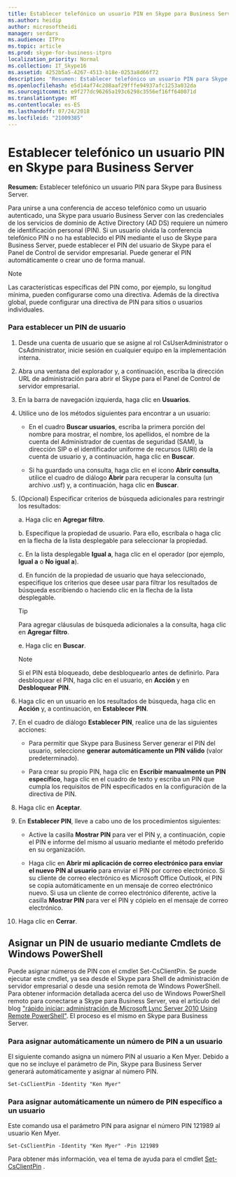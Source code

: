 ```yaml
---
title: Establecer telefónico un usuario PIN en Skype para Business Server
ms.author: heidip
author: microsoftheidi
manager: serdars
ms.audience: ITPro
ms.topic: article
ms.prod: skype-for-business-itpro
localization_priority: Normal
ms.collection: IT_Skype16
ms.assetid: 4252b5a5-4267-4513-b18e-0253a8d66f72
description: 'Resumen: Establecer telefónico un usuario PIN para Skype para Business Server.'
ms.openlocfilehash: e5d14af74c208aaf29fffe94937afc1253a032da
ms.sourcegitcommit: e9f277dc96265a193c6298c3556ef16ff640071d
ms.translationtype: MT
ms.contentlocale: es-ES
ms.lasthandoff: 07/24/2018
ms.locfileid: "21009385"
---
```

# <a name="set-a-users-dial-in-conferencing-pin-in-skype-for-business-server"></a>Establecer telefónico un usuario PIN en Skype para Business Server
 
**Resumen:** Establecer telefónico un usuario PIN para Skype para Business Server.
  
Para unirse a una conferencia de acceso telefónico como un usuario autenticado, una Skype para usuario Business Server con las credenciales de los servicios de dominio de Active Directory (AD DS) requiere un número de identificación personal (PIN). Si un usuario olvida la conferencia telefónico PIN o no ha establecido el PIN mediante el uso de Skype para Business Server, puede establecer el PIN del usuario de Skype para el Panel de Control de servidor empresarial. Puede generar el PIN automáticamente o crear uno de forma manual.
  
> [!NOTE]
> Las características específicas del PIN como, por ejemplo, su longitud mínima, pueden configurarse como una directiva. Además de la directiva global, puede configurar una directiva de PIN para sitios o usuarios individuales. 
  
### <a name="to-set-a-users-pin"></a>Para establecer un PIN de usuario

1. Desde una cuenta de usuario que se asigne al rol CsUserAdministrator o CsAdministrator, inicie sesión en cualquier equipo en la implementación interna.
    
2. Abra una ventana del explorador y, a continuación, escriba la dirección URL de administración para abrir el Skype para el Panel de Control de servidor empresarial.  
    
3. En la barra de navegación izquierda, haga clic en **Usuarios**.
    
4. Utilice uno de los métodos siguientes para encontrar a un usuario:
    
   - En el cuadro **Buscar usuarios**, escriba la primera porción del nombre para mostrar, el nombre, los apellidos, el nombre de la cuenta del Administrador de cuentas de seguridad (SAM), la dirección SIP o el identificador uniforme de recursos (URI) de la cuenta de usuario y, a continuación, haga clic en **Buscar**.
    
   - Si ha guardado una consulta, haga clic en el icono **Abrir consulta**, utilice el cuadro de diálogo **Abrir** para recuperar la consulta (un archivo .usf) y, a continuación, haga clic en **Buscar**.
    
5. (Opcional) Especificar criterios de búsqueda adicionales para restringir los resultados:
    
   a. Haga clic en **Agregar filtro**.
    
   b. Especifique la propiedad de usuario. Para ello, escríbala o haga clic en la flecha de la lista desplegable para seleccionar la propiedad.
    
   c. En la lista desplegable **Igual a**, haga clic en el operador (por ejemplo, **Igual a** o **No igual a**).
    
   d. En función de la propiedad de usuario que haya seleccionado, especifique los criterios que desee usar para filtrar los resultados de búsqueda escribiendo o haciendo clic en la flecha de la lista desplegable.
    
    > [!TIP]
    > Para agregar cláusulas de búsqueda adicionales a la consulta, haga clic en **Agregar filtro**. 
  
   e. Haga clic en **Buscar**.
    
    > [!NOTE]
    > Si el PIN está bloqueado, debe desbloquearlo antes de definirlo. Para desbloquear el PIN, haga clic en el usuario, en **Acción** y en **Desbloquear PIN**. 
  
6. Haga clic en un usuario en los resultados de búsqueda, haga clic en **Acción** y, a continuación, en **Establecer PIN**.
    
7. En el cuadro de diálogo **Establecer PIN**, realice una de las siguientes acciones:
    
   - Para permitir que Skype para Business Server generar el PIN del usuario, seleccione **generar automáticamente un PIN válido** (valor predeterminado).
    
   - Para crear su propio PIN, haga clic en **Escribir manualmente un PIN específico**, haga clic en el cuadro de texto y escriba un PIN que cumpla los requisitos de PIN especificados en la configuración de la directiva de PIN.
    
8. Haga clic en **Aceptar**.
    
9. En **Establecer PIN**, lleve a cabo uno de los procedimientos siguientes: 
    
   - Active la casilla **Mostrar PIN** para ver el PIN y, a continuación, copie el PIN e informe del mismo al usuario mediante el método preferido en su organización.
    
   - Haga clic en **Abrir mi aplicación de correo electrónico para enviar el nuevo PIN al usuario** para enviar el PIN por correo electrónico. Si su cliente de correo electrónico es Microsoft Office Outlook, el PIN se copia automáticamente en un mensaje de correo electrónico nuevo. Si usa un cliente de correo electrónico diferente, active la casilla **Mostrar PIN** para ver el PIN y cópielo en el mensaje de correo electrónico.
    
10. Haga clic en **Cerrar**.
    
## <a name="assigning-a-user-pin-by-using-windows-powershell-cmdlets"></a>Asignar un PIN de usuario mediante Cmdlets de Windows PowerShell

Puede asignar números de PIN con el cmdlet Set-CsClientPin. Se puede ejecutar este cmdlet, ya sea desde el Skype para Shell de administración de servidor empresarial o desde una sesión remota de Windows PowerShell. Para obtener información detallada acerca del uso de Windows PowerShell remoto para conectarse a Skype para Business Server, vea el artículo del blog ["rápido iniciar: administración de Microsoft Lync Server 2010 Using Remote PowerShell"](https://go.microsoft.com/fwlink/p/?linkId=255876). El proceso es el mismo en Skype para Business Server. 
  
### <a name="to-auto-assign-a-pin-number-to-a-user"></a>Para asignar automáticamente un número de PIN a un usuario

El siguiente comando asigna un número PIN al usuario a Ken Myer. Debido a que no se incluye el parámetro de Pin, Skype para Business Server generará automáticamente y asignar al número PIN.
    
  ```
  Set-CsClientPin -Identity "Ken Myer" 
  ```

### <a name="to-assign-a-specific-pin-number-to-a-user"></a>Para asignar automáticamente un número de PIN específico a un usuario

Este comando usa el parámetro PIN para asignar el número PIN 121989 al usuario Ken Myer.
    
  ```
  Set-CsClientPin -Identity "Ken Myer" -Pin 121989
  ```

Para obtener más información, vea el tema de ayuda para el cmdlet [Set-CsClientPin](https://docs.microsoft.com/powershell/module/skype/set-csclientpin?view=skype-ps) .
  


